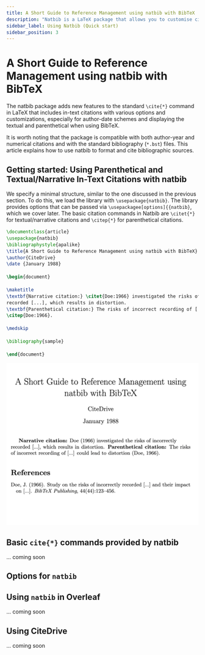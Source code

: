 ```yaml
---
title: A Short Guide to Reference Management using natbib with BibTeX
description: "Natbib is a LaTeX package that allows you to customise citations in the text around the \\CITE command. This short tutorial shows you how to manage your references with BibTeX and natbib. "
sidebar_label: Using Natbib (Quick start)
sidebar_position: 3
---
```


# A Short Guide to Reference Management using natbib with BibTeX

The natbib package adds new features to the standard `\cite{*}` command in LaTeX that includes in-text citations with various options and customizations, especially for author-date schemes and displaying the textual and parenthetical when using BibTeX.

It is worth noting that the package is compatible with both author-year and numerical citations and with the standard bibliography (`*.bst`) files. This article explains how to use natbib to format and cite bibliographic sources.


## Getting started: Using Parenthetical and Textual/Narrative In-Text Citations with natbib
We specify a minimal structure, similar to the one discussed in the previous section. To do this, we load the library with `\usepackage{natbib}`. The library provides options that can be passed via `\usepackagee[options]{{natbib}`, which we cover later. The basic citation commands in Natbib are `\citet{*}` for textual/narrative citations and `\citep{*}` for parenthetical citations.


```latex
\documentclass{article}
\usepackage{natbib}
\bibliographystyle{apalike}
\title{A Short Guide to Reference Management using natbib with BibTeX}
\author{CiteDrive}
\date {January 1988}

\begin{document}

\maketitle
\textbf{Narrative citation:} \citet{Doe:1966} investigated the risks of incorrectly \\
recorded [...], which results in distortion.
\textbf{Parenthetical citation:} The risks of incorrect recording of [...] could lead to distortion
\citep{Doe:1966}.

\medskip

\bibliography{sample}

\end{document}

```
![A Short Guide to Reference Management using natbib with BibTeX](output_example_bibtex_natbib.png)

## Basic `cite{*}` commands provided by natbib

... coming soon


## Options for `natbib`

## Using `natbib` in Overleaf

... coming soon

## Using CiteDrive

... coming soon
